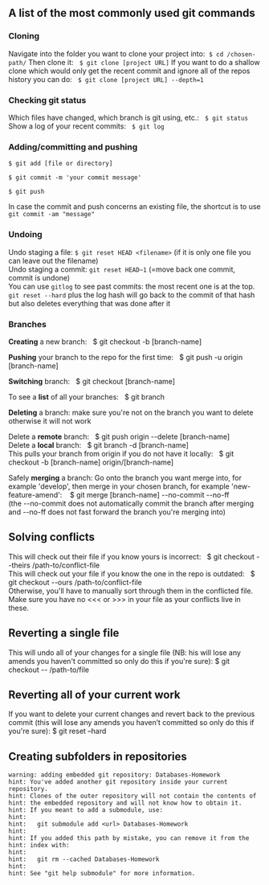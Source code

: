 ## A list of the most commonly used git commands
### Cloning
Navigate into the folder you want to clone your project into:  `$ cd /chosen-path/` 
Then clone it:   `$ git clone [project URL]`
If you want to do a shallow clone which would only get the recent commit and ignore all of the repos history you can do:   `$ git clone [project URL] --depth=1`

### Checking git status
Which files have changed, which branch is git using, etc.:   `$ git status`  
Show a log of your recent commits:   `$ git log`

### Adding/committing and pushing
```
$ git add [file or directory]

$ git commit -m 'your commit message'

$ git push 
```
In case the commit and push concerns an existing file, the shortcut is to use `git commit -am "message"`  

### Undoing
Undo staging a file: `$ git reset HEAD <filename>` (if it is only one file you can leave out the filename)  
Undo staging a commit: `git reset HEAD~1` (=move back one commit, commit is undone)  
You can use `gitlog` to see past commits: the most recent one is at the top.  
`git reset --hard` plus the log hash will go back to the commit of that hash but also deletes everything that was done after it  


### Branches
**Creating** a new branch:   $ git checkout -b [branch-name]

**Pushing** your branch to the repo for the first time:   $ git push -u origin [branch-name]

**Switching** branch:   $ git checkout [branch-name]

To see a **list** of all your branches:   $ git branch

**Deleting** a branch: make sure you're not on the branch you want to delete otherwise it will not work

Delete a **remote** branch:   $ git push origin --delete [branch-name]  
Delete a **local** branch:   $ git branch -d [branch-name]  
This pulls your branch from origin if you do not have it locally:   $ git checkout -b [branch-name] origin/[branch-name]

Safely **merging** a branch: Go onto the branch you want merge into, for example 'develop', then merge in your chosen branch, for example 'new-feature-amend':   
$ git merge [branch-name] --no-commit --no-ff  
(the --no-commit does not automatically commit the branch after merging and --no-ff does not fast forward the branch you're merging into)

## Solving conflicts
This will check out their file if you know yours is incorrect:   $ git checkout --theirs /path-to/conflict-file  
This will check out your file if you know the one in the repo is outdated:   $ git checkout --ours /path-to/conflict-file  
Otherwise, you'll have to manually sort through them in the conflicted file. Make sure you have no <<< or >>> in your file as your conflicts live in these.

## Reverting a single file
This will undo all of your changes for a single file (NB: his will lose any amends you haven't committed so only do this if you're sure):  $ git checkout -- /path-to/file

## Reverting all of your current work
If you want to delete your current changes and revert back to the previous commit (this will lose any amends you haven’t committed so only do this if you're sure):  $ git reset –hard


## Creating subfolders in repositories
```
warning: adding embedded git repository: Databases-Homework
hint: You've added another git repository inside your current repository.
hint: Clones of the outer repository will not contain the contents of
hint: the embedded repository and will not know how to obtain it.
hint: If you meant to add a submodule, use:
hint: 
hint:   git submodule add <url> Databases-Homework
hint: 
hint: If you added this path by mistake, you can remove it from the
hint: index with:
hint: 
hint:   git rm --cached Databases-Homework
hint: 
hint: See "git help submodule" for more information.
```  
